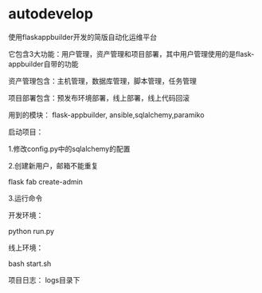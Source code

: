 # autodevelop
使用flaskappbuilder开发的简版自动化运维平台

它包含3大功能：用户管理，资产管理和项目部署，其中用户管理使用的是flask-appbuilder自带的功能

资产管理包含：主机管理，数据库管理，脚本管理，任务管理

项目部署包含：预发布环境部署，线上部署，线上代码回滚

用到的模块：
flask-appbuilder, ansible,sqlalchemy,paramiko

启动项目：

1.修改config.py中的sqlalchemy的配置

2.创建新用户，邮箱不能重复

flask fab create-admin

3.运行命令

开发环境：

python run.py

线上环境：

bash start.sh

项目日志：
logs目录下
